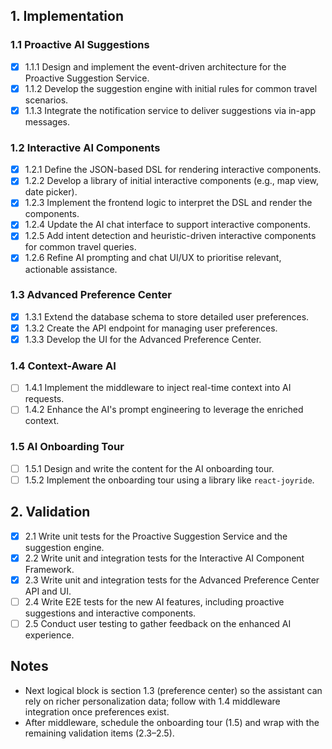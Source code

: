 ## 1. Implementation

### 1.1 Proactive AI Suggestions
- [x] 1.1.1 Design and implement the event-driven architecture for the Proactive Suggestion Service.
- [x] 1.1.2 Develop the suggestion engine with initial rules for common travel scenarios.
- [x] 1.1.3 Integrate the notification service to deliver suggestions via in-app messages.

### 1.2 Interactive AI Components
- [x] 1.2.1 Define the JSON-based DSL for rendering interactive components.
- [x] 1.2.2 Develop a library of initial interactive components (e.g., map view, date picker).
- [x] 1.2.3 Implement the frontend logic to interpret the DSL and render the components.
- [x] 1.2.4 Update the AI chat interface to support interactive components.
- [x] 1.2.5 Add intent detection and heuristic-driven interactive components for common travel queries.
- [x] 1.2.6 Refine AI prompting and chat UI/UX to prioritise relevant, actionable assistance.

### 1.3 Advanced Preference Center
- [x] 1.3.1 Extend the database schema to store detailed user preferences.
- [x] 1.3.2 Create the API endpoint for managing user preferences.
- [x] 1.3.3 Develop the UI for the Advanced Preference Center.

### 1.4 Context-Aware AI
- [ ] 1.4.1 Implement the middleware to inject real-time context into AI requests.
- [ ] 1.4.2 Enhance the AI's prompt engineering to leverage the enriched context.

### 1.5 AI Onboarding Tour
- [ ] 1.5.1 Design and write the content for the AI onboarding tour.
- [ ] 1.5.2 Implement the onboarding tour using a library like `react-joyride`.

## 2. Validation

- [x] 2.1 Write unit tests for the Proactive Suggestion Service and the suggestion engine.
- [x] 2.2 Write unit and integration tests for the Interactive AI Component Framework.
- [x] 2.3 Write unit and integration tests for the Advanced Preference Center API and UI.
- [ ] 2.4 Write E2E tests for the new AI features, including proactive suggestions and interactive components.
- [ ] 2.5 Conduct user testing to gather feedback on the enhanced AI experience.

## Notes
- Next logical block is section 1.3 (preference center) so the assistant can rely on richer personalization data; follow with 1.4 middleware integration once preferences exist.
- After middleware, schedule the onboarding tour (1.5) and wrap with the remaining validation items (2.3–2.5).
